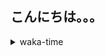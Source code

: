 ## こんにちは。。。

<p></p>

<details>
<summary>waka-time</summary>

<!--START_SECTION:waka-->
![Code Time](http://img.shields.io/badge/Code%20Time-53%20hrs%2025%20mins-blue)

**🐱 My GitHub Data** 

> 📦 315 Bytes Used in GitHub's Storage 
 > 
> 🏆 23 Contributions in the Year 2023
 > 
> 🚫 Not Opted to Hire
 > 
> 📜 4 Public Repositories 
 > 
> 🔑 1 Private Repositories 
 > 
**I'm a Night 🦉** 

```text
🌞 Morning                34 commits          ███░░░░░░░░░░░░░░░░░░░░░░   11.45 % 
🌆 Daytime                105 commits         █████████░░░░░░░░░░░░░░░░   35.35 % 
🌃 Evening                132 commits         ███████████░░░░░░░░░░░░░░   44.44 % 
🌙 Night                  26 commits          ██░░░░░░░░░░░░░░░░░░░░░░░   08.75 % 
```
📅 **I'm Most Productive on Wednesday** 

```text
Monday                   33 commits          ███░░░░░░░░░░░░░░░░░░░░░░   11.11 % 
Tuesday                  23 commits          ██░░░░░░░░░░░░░░░░░░░░░░░   07.74 % 
Wednesday                63 commits          █████░░░░░░░░░░░░░░░░░░░░   21.21 % 
Thursday                 36 commits          ███░░░░░░░░░░░░░░░░░░░░░░   12.12 % 
Friday                   59 commits          █████░░░░░░░░░░░░░░░░░░░░   19.87 % 
Saturday                 27 commits          ██░░░░░░░░░░░░░░░░░░░░░░░   09.09 % 
Sunday                   56 commits          █████░░░░░░░░░░░░░░░░░░░░   18.86 % 
```


📊 **This Week I Spent My Time On** 

```text
🕑︎ Time Zone: Asia/Tokyo

💬 Programming Languages: 
Markdown                 6 hrs 34 mins       ██████████░░░░░░░░░░░░░░░   40.48 % 
Go                       4 hrs 42 mins       ███████░░░░░░░░░░░░░░░░░░   29.01 % 
YAML                     3 hrs 4 mins        █████░░░░░░░░░░░░░░░░░░░░   18.97 % 
TypeScript               1 hr 3 mins         ██░░░░░░░░░░░░░░░░░░░░░░░   06.48 % 
JSON                     21 mins             █░░░░░░░░░░░░░░░░░░░░░░░░   02.24 % 

🔥 Editors: 
VS Code                  16 hrs 14 mins      █████████████████████████   100.00 % 

💻 Operating System: 
Mac                      16 hrs 14 mins      █████████████████████████   100.00 % 
```

**I Mostly Code in Shell** 

```text
Shell                    1 repo              █████████████████████████   100.00 % 
```



**Timeline**

![Lines of Code chart](https://raw.githubusercontent.com/purapetino/purapetino/main/assets/bar_graph.png)


 Last Updated on 08/03/2023 15:18:24 UTC
<!--END_SECTION:waka-->

</details>
